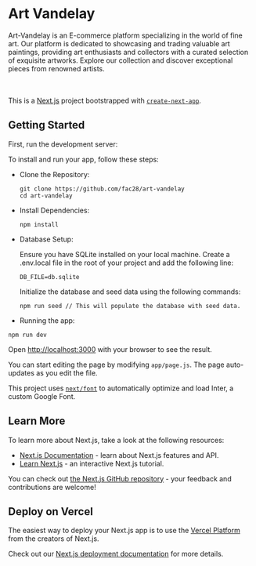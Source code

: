 # Art Vandelay

Art-Vandelay is an E-commerce platform specializing in the world of fine art. Our platform is dedicated to showcasing and trading valuable art paintings, providing art enthusiasts and collectors with a curated selection of exquisite artworks. Explore our collection and discover exceptional pieces from renowned artists.
<br>
<br>
<br>

This is a [Next.js](https://nextjs.org/) project bootstrapped with [`create-next-app`](https://github.com/vercel/next.js/tree/canary/packages/create-next-app).

## Getting Started

First, run the development server:

To install and run your app, follow these steps:

- Clone the Repository:

  ```
  git clone https://github.com/fac28/art-vandelay
  cd art-vandelay

  ```

- Install Dependencies:

  ```
  npm install

  ```

- Database Setup:

  Ensure you have SQLite installed on your local machine.
  Create a .env.local file in the root of your project and add the following line:

  ```
  DB_FILE=db.sqlite

  ```

  Initialize the database and seed data using the following commands:

  ```
  npm run seed // This will populate the database with seed data.

  ```

- Running the app:

```
npm run dev

```

Open [http://localhost:3000](http://localhost:3000) with your browser to see the result.

You can start editing the page by modifying `app/page.js`. The page auto-updates as you edit the file.

This project uses [`next/font`](https://nextjs.org/docs/basic-features/font-optimization) to automatically optimize and load Inter, a custom Google Font.

## Learn More

To learn more about Next.js, take a look at the following resources:

- [Next.js Documentation](https://nextjs.org/docs) - learn about Next.js features and API.
- [Learn Next.js](https://nextjs.org/learn) - an interactive Next.js tutorial.

You can check out [the Next.js GitHub repository](https://github.com/vercel/next.js/) - your feedback and contributions are welcome!

## Deploy on Vercel

The easiest way to deploy your Next.js app is to use the [Vercel Platform](https://vercel.com/new?utm_medium=default-template&filter=next.js&utm_source=create-next-app&utm_campaign=create-next-app-readme) from the creators of Next.js.

Check out our [Next.js deployment documentation](https://nextjs.org/docs/deployment) for more details.
